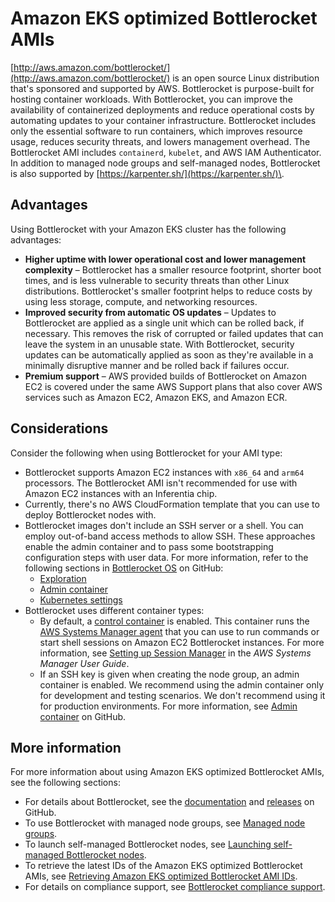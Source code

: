 # Amazon EKS optimized Bottlerocket AMIs<a name="eks-optimized-ami-bottlerocket"></a>

[http://aws.amazon.com/bottlerocket/](http://aws.amazon.com/bottlerocket/) is an open source Linux distribution that's sponsored and supported by AWS\. Bottlerocket is purpose\-built for hosting container workloads\. With Bottlerocket, you can improve the availability of containerized deployments and reduce operational costs by automating updates to your container infrastructure\. Bottlerocket includes only the essential software to run containers, which improves resource usage, reduces security threats, and lowers management overhead\. The Bottlerocket AMI includes `containerd`, `kubelet`, and AWS IAM Authenticator\. In addition to managed node groups and self\-managed nodes, Bottlerocket is also supported by [https://karpenter.sh/](https://karpenter.sh/)\.

## Advantages<a name="bottlerocket-advantages"></a>

Using Bottlerocket with your Amazon EKS cluster has the following advantages:
+ **Higher uptime with lower operational cost and lower management complexity** – Bottlerocket has a smaller resource footprint, shorter boot times, and is less vulnerable to security threats than other Linux distributions\. Bottlerocket's smaller footprint helps to reduce costs by using less storage, compute, and networking resources\.
+ **Improved security from automatic OS updates** – Updates to Bottlerocket are applied as a single unit which can be rolled back, if necessary\. This removes the risk of corrupted or failed updates that can leave the system in an unusable state\. With Bottlerocket, security updates can be automatically applied as soon as they're available in a minimally disruptive manner and be rolled back if failures occur\.
+ **Premium support** – AWS provided builds of Bottlerocket on Amazon EC2 is covered under the same AWS Support plans that also cover AWS services such as Amazon EC2, Amazon EKS, and Amazon ECR\.

## Considerations<a name="bottlerocket-considerations"></a>

Consider the following when using Bottlerocket for your AMI type:
+ Bottlerocket supports Amazon EC2 instances with `x86_64` and `arm64` processors\. The Bottlerocket AMI isn't recommended for use with Amazon EC2 instances with an Inferentia chip\.
+ Currently, there's no AWS CloudFormation template that you can use to deploy Bottlerocket nodes with\.
+ Bottlerocket images don't include an SSH server or a shell\. You can employ out\-of\-band access methods to allow SSH\. These approaches enable the admin container and to pass some bootstrapping configuration steps with user data\. For more information, refer to the following sections in [Bottlerocket OS](https://github.com/bottlerocket-os/bottlerocket/blob/develop/README.md) on GitHub:
  + [Exploration](https://github.com/bottlerocket-os/bottlerocket/blob/develop/README.md#exploration)
  + [Admin container](https://github.com/bottlerocket-os/bottlerocket/blob/develop/README.md#admin-container)
  + [Kubernetes settings](https://github.com/bottlerocket-os/bottlerocket/blob/develop/README.md#kubernetes-settings)
+ Bottlerocket uses different container types:
  + By default, a [control container](https://github.com/bottlerocket-os/bottlerocket-control-container) is enabled\. This container runs the [AWS Systems Manager agent](https://github.com/aws/amazon-ssm-agent) that you can use to run commands or start shell sessions on Amazon EC2 Bottlerocket instances\. For more information, see [Setting up Session Manager](https://docs.aws.amazon.com/systems-manager/latest/userguide/session-manager-getting-started.html) in the *AWS Systems Manager User Guide*\.
  + If an SSH key is given when creating the node group, an admin container is enabled\. We recommend using the admin container only for development and testing scenarios\. We don't recommend using it for production environments\. For more information, see [Admin container](https://github.com/bottlerocket-os/bottlerocket/blob/develop/README.md#admin-container) on GitHub\.

## More information<a name="bottlerocket-more-information"></a>

For more information about using Amazon EKS optimized Bottlerocket AMIs, see the following sections:
+ For details about Bottlerocket, see the [documentation](https://github.com/bottlerocket-os/bottlerocket/blob/develop/README.md) and [releases](https://github.com/bottlerocket-os/bottlerocket/releases) on GitHub\.
+ To use Bottlerocket with managed node groups, see [Managed node groups](managed-node-groups.md)\.
+ To launch self\-managed Bottlerocket nodes, see [Launching self\-managed Bottlerocket nodes](launch-node-bottlerocket.md)\.
+ To retrieve the latest IDs of the Amazon EKS optimized Bottlerocket AMIs, see [Retrieving Amazon EKS optimized Bottlerocket AMI IDs](retrieve-ami-id-bottlerocket.md)\.
+ For details on compliance support, see [Bottlerocket compliance support](bottlerocket-compliance-support.md)\.
